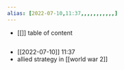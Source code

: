 ```yaml
---
alias: [2022-07-10,11:37,,,,,,,,,,,]
---
```

- [[]]
table of content
```toc
```

- [[2022-07-10]] 11:37
- allied strategy in [[world war 2]]